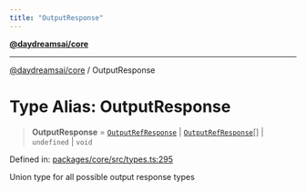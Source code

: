 ```yaml
---
title: "OutputResponse"
---
```


[**@daydreamsai/core**](./api-reference.md)

***

[@daydreamsai/core](./api-reference.md) / OutputResponse

# Type Alias: OutputResponse

> **OutputResponse** = [`OutputRefResponse`](./OutputRefResponse.md) \| [`OutputRefResponse`](./OutputRefResponse.md)[] \| `undefined` \| `void`

Defined in: [packages/core/src/types.ts:295](https://github.com/dojoengine/daydreams/blob/bbf75946e0d6d99fbdde4cebb2f8a4e8926724f1/packages/core/src/types.ts#L295)

Union type for all possible output response types
